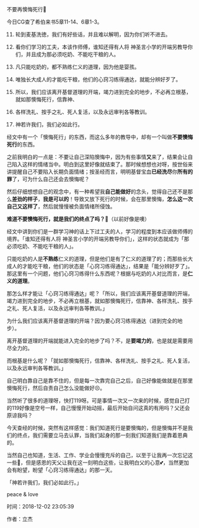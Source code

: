 不要再懊悔死行🤩

今日CG查了希伯来书5章11-14、6章1-3。

11. 轮到麦基洗徳，我们有好些话，并且难以解明，因为你们听不进去。
12. 看你们学习的工夫，本该作师傅，谁知还得有人将  神圣言小学的开端另教导你们，并且成为那必须吃奶、不能吃干粮的人。
13. 凡只能吃奶的，都不熟练仁义的道理，因为他是婴孩。
14. 唯独长大成人的才能吃干粮，他们的心窍习练得通达，就能分辨好歹了。

1. 所以，我们应该离开基督道理的开端，竭力进到完全的地步，不必再立根基，就如那懊悔死行，信靠神、
2. 各样洗礼、按手之礼、死人复活，以及永远审判各等教训。
3. 神若许我们，我们必如此行。

经文中有一个「懊悔死行」的东西，而这么多年的教导中，却有一个叫做**不要懊悔死行**的东西。

之前我明白的一点是：不要让自己深陷懊悔中，因为有些事情**又**来了，结果会让自己陷入这样的情绪当中。明白到这里好像就结束了。那时候想想也对呀，按世俗来讲提醒自己不要陷入长期负面情绪；按圣经而言，明明基督宝血**已经洗尽**你**所有的罪**了，可为什么自己还会去懊悔呢？

然后仔细想想自己的观念中，有一种希望我**自己能做好**的念头，觉得自己还不是那么**差劲的样子**，**我是可以的**！导致又放下死行的时候，会在那里懊悔，**怎么这一次自己又这样了**，然后就慢慢被负面情绪所侵蚀。

**难道不要懊悔死行，就是我们的终点了吗？**🧐（以前好像是噢）

经文中讲到你们是一群学习神的话上下过工夫的人，学习的程度到本应该做师傅的境界。「谁知还得有人将  神圣言小学的开端另教导你们」，这样的状态就成为「那必须吃奶、不能吃干粮的人」。

只能吃奶的人是**不熟练**仁义的道理，但是他们是有了仁义的道理了的；而那些长大成人的才能吃干粮，他们的状态是「心窍习练得通达」，结果是「能分辨好歹了」。那这里有一个问题，他们心窍习练得什么东西呢？根据与吃奶的人对比而言，是**仁义的道理**。

那怎么样才能让「心窍习练得通达」呢？「所以，我们应该离开基督道理的开端，竭力进到完全的地步，不必再立根基，就如那懊悔死行，信靠神、各样洗礼、按手之礼、死人复活，以及永远审判各等教训。」

为什么我们应该离开基督道理的开端？因为要心窍习练得通达（进到完全的地步）。

离开基督道理的开端就能进入完全的地步了吗？不，是**要竭力的**，也是就是需要用尽全力的。

而根基是什么呢？「就如那懊悔死行，信靠神、各样洗礼、按手之礼、死人复活，以及永远审判各等教训。」

自己明白靠自己是靠不住的，但是每一次靠完自己之后，自己好像能做就是在那里懊悔死行，然后自责自己怎么没能做好😣。

当然听了很多的道理呀，快打119呀。可是事情一次又一次来的时候，感觉自己打的119好像是空号一样，自己慢慢开始动摇，最后开始自问这真的有用吗？父还会原谅我吗？

今天查经的时候，突然有这样感觉：我们知道死行是要懊悔的，但是懊悔并不是我们的终点，我们需要立马去认罪，当我们起身的那一刻我们知道我们是靠着恩典的。

当然自己也知道，生活、工作、学业会慢慢充斥的自己，以至于让我再一次忘记这一些🤕，但是感恩的天父让我在这一刻明白这些，让我明白父的心意💕，当然更加会有盼望，盼望「心窍习练得通达」的那一天。

「神若许我们，我们必如此行。」















peace & love

时间：2018-12-02 23:05:39

作者：立杰




















































